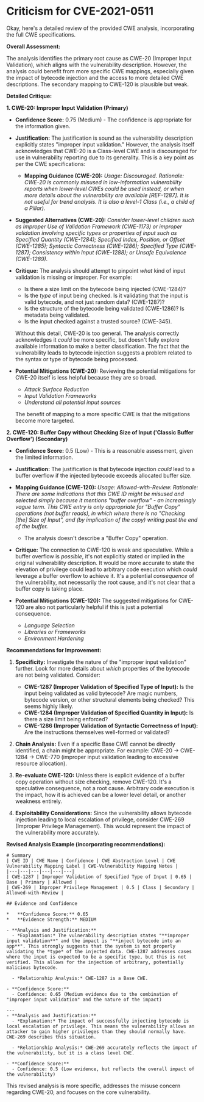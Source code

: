 # Criticism for CVE-2021-0511

Okay, here's a detailed review of the provided CWE analysis, incorporating the full CWE specifications.

**Overall Assessment:**

The analysis identifies the primary root cause as CWE-20 (Improper Input Validation), which aligns with the vulnerability description. However, the analysis could benefit from more specific CWE mappings, especially given the impact of bytecode injection and the access to more detailed CWE descriptions.  The secondary mapping to CWE-120 is plausible but weak.

**Detailed Critique:**

**1. CWE-20: Improper Input Validation (Primary)**

*   **Confidence Score:** 0.75 (Medium) - The confidence is appropriate for the information given.

*   **Justification:** The justification is sound as the vulnerability description explicitly states "improper input validation." However, the analysis itself acknowledges that CWE-20 is a Class-level CWE and is discouraged for use in vulnerability reporting due to its generality. This is a key point as per the CWE specifications:

    *   **Mapping Guidance (CWE-20):** *Usage: Discouraged. Rationale: CWE-20 is commonly misused in low-information vulnerability reports when lower-level CWEs could be used instead, or when more details about the vulnerability are available [REF-1287]. It is not useful for trend analysis. It is also a level-1 Class (i.e., a child of a Pillar).*

*   **Suggested Alternatives (CWE-20):** *Consider lower-level children such as Improper Use of Validation Framework (CWE-1173) or improper validation involving specific types or properties of input such as Specified Quantity (CWE-1284); Specified Index, Position, or Offset (CWE-1285); Syntactic Correctness (CWE-1286); Specified Type (CWE-1287); Consistency within Input (CWE-1288); or Unsafe Equivalence (CWE-1289).*

*   **Critique:**  The analysis should attempt to pinpoint *what* kind of input validation is missing or improper. For example:
    *   Is there a size limit on the bytecode being injected (CWE-1284)?
    *   Is the *type* of input being checked. Is it validating that the input is valid bytecode, and not just random data? (CWE-1287)?
    *   Is the structure of the bytecode being validated (CWE-1286)? Is metadata being validated.
    *   Is the input checked against a trusted source? (CWE-345).

    Without this detail, CWE-20 is too general. The analysis correctly acknowledges it *could* be more specific, but doesn't fully explore available information to make a better classification.  The fact that the vulnerability leads to bytecode injection suggests a problem related to the syntax or type of bytecode being processed.

*   **Potential Mitigations (CWE-20):** Reviewing the potential mitigations for CWE-20 itself is less helpful because they are so broad.
    *   *Attack Surface Reduction*
    *   *Input Validation Frameworks*
    *   *Understand all potential input sources*

    The benefit of mapping to a more specific CWE is that the mitigations become more targeted.

**2. CWE-120: Buffer Copy without Checking Size of Input ('Classic Buffer Overflow') (Secondary)**

*   **Confidence Score:** 0.5 (Low) - This is a reasonable assessment, given the limited information.

*   **Justification:** The justification is that bytecode injection *could* lead to a buffer overflow if the injected bytecode exceeds allocated buffer size.

*   **Mapping Guidance (CWE-120):** *Usage: Allowed-with-Review. Rationale: There are some indications that this CWE ID might be misused and selected simply because it mentions "buffer overflow" - an increasingly vague term. This CWE entry is only appropriate for "Buffer Copy" operations (not buffer reads), in which where there is no "Checking [the] Size of Input", and (by implication of the copy) writing past the end of the buffer.*

    *   The analysis doesn't describe a "Buffer Copy" operation.

*   **Critique:** The connection to CWE-120 is weak and speculative. While a buffer overflow is *possible*, it's not explicitly stated or implied in the original vulnerability description. It would be more accurate to state the elevation of privilege could lead to arbitrary code execution which *could* leverage a buffer overflow to achieve it. It's a potential *consequence* of the vulnerability, not necessarily the root cause, and it's not clear that a buffer copy is taking place.

*   **Potential Mitigations (CWE-120):** The suggested mitigations for CWE-120 are also not particularly helpful if this is just a potential consequence.

    *   *Language Selection*
    *   *Libraries or Frameworks*
    *   *Environment Hardening*

**Recommendations for Improvement:**

1.  **Specificity:** Investigate the nature of the "improper input validation" further. Look for more details about *which* properties of the bytecode are not being validated. Consider:
    *   **CWE-1287 (Improper Validation of Specified Type of Input):** Is the input being validated as valid bytecode? Are magic numbers, bytecode version, or other structural elements being checked? This seems highly likely.
    *   **CWE-1284 (Improper Validation of Specified Quantity in Input):** Is there a size limit being enforced?
    *   **CWE-1286 (Improper Validation of Syntactic Correctness of Input):** Are the instructions themselves well-formed or validated?

2.  **Chain Analysis:** Even if a specific Base CWE cannot be directly identified, a chain might be appropriate. For example:  CWE-20 -> CWE-1284 -> CWE-770 (improper input validation leading to excessive resource allocation).

3.  **Re-evaluate CWE-120:**  Unless there is explicit evidence of a buffer copy operation without size checking, remove CWE-120.  It's a speculative consequence, not a root cause. Arbitrary code execution is the impact, how it is achieved can be a lower level detail, or another weakness entirely.

4.  **Exploitability Considerations:** Since the vulnerability allows bytecode injection leading to local escalation of privilege, consider CWE-269 (Improper Privilege Management). This would represent the impact of the vulnerability more accurately.

**Revised Analysis Example (incorporating recommendations):**

```
# Summary
| CWE ID | CWE Name | Confidence | CWE Abstraction Level | CWE Vulnerability Mapping Label | CWE-Vulnerability Mapping Notes |
|---|---|---|---|---|---|
| CWE-1287 | Improper Validation of Specified Type of Input | 0.65 | Base | Primary | Allowed |
| CWE-269 | Improper Privilege Management | 0.5 | Class | Secondary | Allowed-with-Review |

## Evidence and Confidence

*   **Confidence Score:** 0.65
*   **Evidence Strength:** MEDIUM

- **Analysis and Justification:**  
  - *Explanation:* The vulnerability description states "**improper input validation**" and the impact is "**inject bytecode into an app**". This strongly suggests that the system is not properly validating the *type* of the injected data. CWE-1287 addresses cases where the input is expected to be a specific type, but this is not verified. This allows for the injection of arbitrary, potentially malicious bytecode.
  
  - *Relationship Analysis:* CWE-1287 is a Base CWE.

- **Confidence Score:**  
  - Confidence: 0.65 (Medium evidence due to the combination of "improper input validation" and the nature of the impact)

---
- **Analysis and Justification:**  
  - *Explanation:* The impact of successfully injecting bytecode is local escalation of privilege. This means the vulnerability allows an attacker to gain higher privileges than they should normally have. CWE-269 describes this situation.
  
  - *Relationship Analysis:* CWE-269 accurately reflects the impact of the vulnerability, but it is a class level CWE.

- **Confidence Score:**  
  - Confidence: 0.5 (Low evidence, but reflects the overall impact of the vulnerability)

```

This revised analysis is more specific, addresses the misuse concern regarding CWE-20, and focuses on the core vulnerability.